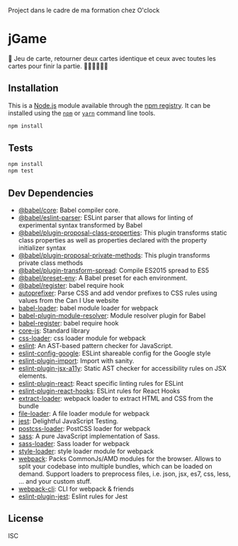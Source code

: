 Project dans le cadre de ma formation chez O'clock
# jGame
🚩 Jeu de carte, retourner deux cartes identique et ceux avec toutes les cartes pour finir la partie.
🚀🚀🚀🚀🚀🚀
## Installation

This is a [Node.js](https://nodejs.org/) module available through the 
[npm registry](https://www.npmjs.com/). It can be installed using the 
[`npm`](https://docs.npmjs.com/getting-started/installing-npm-packages-locally)
or 
[`yarn`](https://yarnpkg.com/en/)
command line tools.

```sh
npm install
```

## Tests

```sh
npm install
npm test
```

## Dev Dependencies

- [@babel/core](https://ghub.io/@babel/core): Babel compiler core.
- [@babel/eslint-parser](https://ghub.io/@babel/eslint-parser): ESLint parser that allows for linting of experimental syntax transformed by Babel
- [@babel/plugin-proposal-class-properties](https://ghub.io/@babel/plugin-proposal-class-properties): This plugin transforms static class properties as well as properties declared with the property initializer syntax
- [@babel/plugin-proposal-private-methods](https://ghub.io/@babel/plugin-proposal-private-methods): This plugin transforms private class methods
- [@babel/plugin-transform-spread](https://ghub.io/@babel/plugin-transform-spread): Compile ES2015 spread to ES5
- [@babel/preset-env](https://ghub.io/@babel/preset-env): A Babel preset for each environment.
- [@babel/register](https://ghub.io/@babel/register): babel require hook
- [autoprefixer](https://ghub.io/autoprefixer): Parse CSS and add vendor prefixes to CSS rules using values from the Can I Use website
- [babel-loader](https://ghub.io/babel-loader): babel module loader for webpack
- [babel-plugin-module-resolver](https://ghub.io/babel-plugin-module-resolver): Module resolver plugin for Babel
- [babel-register](https://ghub.io/babel-register): babel require hook
- [core-js](https://ghub.io/core-js): Standard library
- [css-loader](https://ghub.io/css-loader): css loader module for webpack
- [eslint](https://ghub.io/eslint): An AST-based pattern checker for JavaScript.
- [eslint-config-google](https://ghub.io/eslint-config-google): ESLint shareable config for the Google style
- [eslint-plugin-import](https://ghub.io/eslint-plugin-import): Import with sanity.
- [eslint-plugin-jsx-a11y](https://ghub.io/eslint-plugin-jsx-a11y): Static AST checker for accessibility rules on JSX elements.
- [eslint-plugin-react](https://ghub.io/eslint-plugin-react): React specific linting rules for ESLint
- [eslint-plugin-react-hooks](https://ghub.io/eslint-plugin-react-hooks): ESLint rules for React Hooks
- [extract-loader](https://ghub.io/extract-loader): webpack loader to extract HTML and CSS from the bundle
- [file-loader](https://ghub.io/file-loader): A file loader module for webpack
- [jest](https://ghub.io/jest): Delightful JavaScript Testing.
- [postcss-loader](https://ghub.io/postcss-loader): PostCSS loader for webpack
- [sass](https://ghub.io/sass): A pure JavaScript implementation of Sass.
- [sass-loader](https://ghub.io/sass-loader): Sass loader for webpack
- [style-loader](https://ghub.io/style-loader): style loader module for webpack
- [webpack](https://ghub.io/webpack): Packs CommonJs/AMD modules for the browser. Allows to split your codebase into multiple bundles, which can be loaded on demand. Support loaders to preprocess files, i.e. json, jsx, es7, css, less, ... and your custom stuff.
- [webpack-cli](https://ghub.io/webpack-cli): CLI for webpack &amp; friends
- [eslint-plugin-jest](https://ghub.io/eslint-plugin-jest): Eslint rules for Jest

## License

ISC

